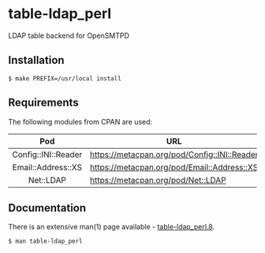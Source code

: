 # table-ldap_perl

LDAP table backend for OpenSMTPD

## Installation

`
$ make PREFIX=/usr/local install
`

## Requirements

The following modules from CPAN are used:

| Pod                 | URL                                          |
|:-------------------:|----------------------------------------------|
| Config::INI::Reader | https://metacpan.org/pod/Config::INI::Reader |
| Email::Address::XS  | https://metacpan.org/pod/Email::Address::XS  |
| Net::LDAP           | https://metacpan.org/pod/Net::LDAP           |

## Documentation

There is an extensive man(1) page available - [table-ldap_perl.8](table-ldap_perl.8).

`
$ man table-ldap_perl
`
